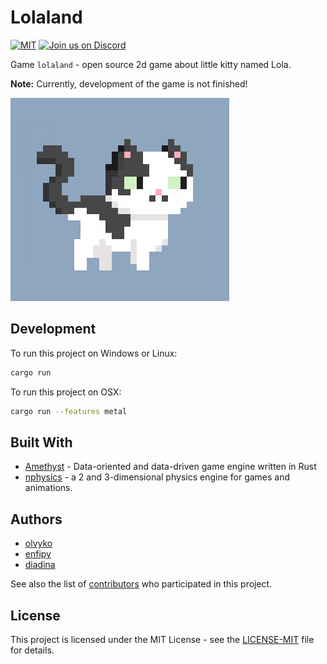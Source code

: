 # Lolaland
[![MIT][s1]][li] [![Join us on Discord][s2]][di]

[s1]: https://img.shields.io/badge/license-MIT-blue.svg
[s2]: https://img.shields.io/discord/471739116208259074.svg?logo=discord
[li]: COPYING
[di]: https://discord.gg/WUvJjsk

Game `lolaland` - open source 2d game about little kitty named Lola.<br />

**Note:** Currently, development of the game is not finished!

![Lola The Cat :D](assets/textures/lola_the_cat.png?raw=true "Lola The Cat :D")

## Development

To run this project on Windows or Linux:

```bash
cargo run
```

To run this project on OSX:

```bash
cargo run --features metal
```

## Built With

- [Amethyst](https://github.com/amethyst/amethyst) - Data-oriented and data-driven game engine written in Rust
- [nphysics](https://github.com/rustsim/nphysics) - a 2 and 3-dimensional physics engine for games and animations.

## Authors

- [olvyko](https://github.com/olvyko)
- [enfipy](https://github.com/enfipy)
- [diadina](https://github.com/diadina)

See also the list of [contributors](https://github.com/olvyko/lolaland/contributors) who participated in this project.

## License

This project is licensed under the MIT License - see the [LICENSE-MIT](docs/LICENSE-MIT) file for details.
